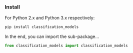 ### Install

For Python 2.x and Python 3.x respectively:

```python
pip install classification_models


```

In the end, you can import the sub-package...

```python
from classification_models import classification_models

```
